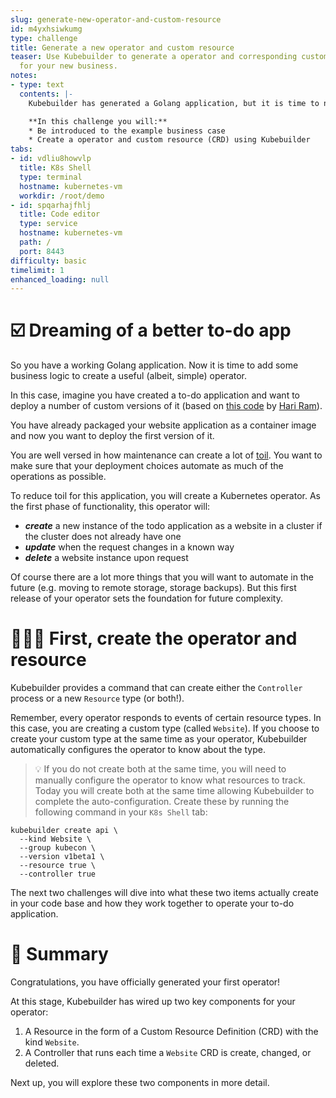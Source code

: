 ```yaml
---
slug: generate-new-operator-and-custom-resource
id: m4yxhsiwkumg
type: challenge
title: Generate a new operator and custom resource
teaser: Use Kubebuilder to generate a operator and corresponding custom resource (CRD)
  for your new business.
notes:
- type: text
  contents: |-
    Kubebuilder has generated a Golang application, but it is time to now build your business case in.

    **In this challenge you will:**
    * Be introduced to the example business case
    * Create a operator and custom resource (CRD) using Kubebuilder
tabs:
- id: vdliu8howvlp
  title: K8s Shell
  type: terminal
  hostname: kubernetes-vm
  workdir: /root/demo
- id: spqarhajfhlj
  title: Code editor
  type: service
  hostname: kubernetes-vm
  path: /
  port: 8443
difficulty: basic
timelimit: 1
enhanced_loading: null
---
```


☑️ Dreaming of a better to-do app
==============

So you have a working Golang application. Now it is time to add some business logic to create a useful (albeit, simple) operator.

In this case, imagine you have created a to-do application and want to deploy a number of custom versions of it (based on [this code](https://github.com/hariramjp777/frontend-todo-app) by [Hari Ram](https://dev.to/hariramjp777)).

You have already packaged your website application as a container image and now you want to deploy the first version of it.

You are well versed in how maintenance can create a lot of [toil](https://sre.google/sre-book/eliminating-toil/). You want to make sure that your deployment choices automate as much of the operations as possible.

To reduce toil for this application, you will create a Kubernetes operator. As the first phase of functionality, this operator will:

* _**create**_ a new instance of the todo application as a website in a cluster if the cluster does not already have one
* _**update**_ when the request changes in a known way
* _**delete**_ a website instance upon request

Of course there are a lot more things that you will want to automate in the future (e.g. moving to remote storage, storage backups). But this first release of your operator sets the foundation for future complexity.

👩🏾‍💻 First, create the operator and resource
==============

Kubebuilder provides a command that can create either the `Controller` process or a new `Resource` type (or both!).

Remember, every operator responds to events of certain resource types. In this case, you are creating a custom type (called `Website`). If you choose to create your custom type at the same time as your operator, Kubebuilder automatically configures the operator to know about the type.

> 💡 If you do not create both at the same time, you will need to manually configure the operator to know what resources to track.
Today you will create both at the same time allowing Kubebuilder to complete the auto-configuration. Create these by running the following command in your `K8s Shell` tab:

```
kubebuilder create api \
  --kind Website \
  --group kubecon \
  --version v1beta1 \
  --resource true \
  --controller true
```
The next two challenges will dive into what these two items actually create in your code base and how they work together to operate your to-do application.


📕 Summary
==============

Congratulations, you have officially generated your first operator!

At this stage, Kubebuilder has wired up two key components for your operator:

1. A Resource in the form of a Custom Resource Definition (CRD) with the kind `Website`.
2. A Controller that runs each time a `Website` CRD is create, changed, or deleted.

Next up, you will explore these two components in more detail.
